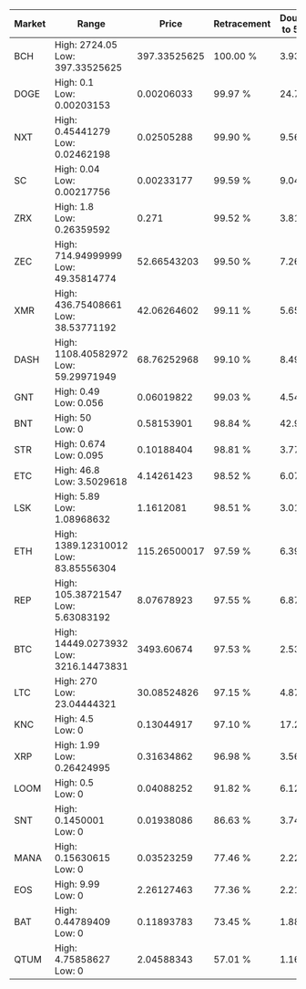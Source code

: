 | Market | Range | Price| Retracement | Doubles to 50% |
| --- | --- | --- | --- | --- |
| BCH | High: 2724.05<br />Low: 397.33525625 | 397.33525625 | 100.00 % | 3.93 |
| DOGE | High: 0.1<br />Low: 0.00203153 | 0.00206033 | 99.97 % | 24.76 |
| NXT | High: 0.45441279<br />Low: 0.02462198 | 0.02505288 | 99.90 % | 9.56 |
| SC | High: 0.04<br />Low: 0.00217756 | 0.00233177 | 99.59 % | 9.04 |
| ZRX | High: 1.8<br />Low: 0.26359592 | 0.271 | 99.52 % | 3.81 |
| ZEC | High: 714.94999999<br />Low: 49.35814774 | 52.66543203 | 99.50 % | 7.26 |
| XMR | High: 436.75408661<br />Low: 38.53771192 | 42.06264602 | 99.11 % | 5.65 |
| DASH | High: 1108.40582972<br />Low: 59.29971949 | 68.76252968 | 99.10 % | 8.49 |
| GNT | High: 0.49<br />Low: 0.056 | 0.06019822 | 99.03 % | 4.54 |
| BNT | High: 50<br />Low: 0 | 0.58153901 | 98.84 % | 42.99 |
| STR | High: 0.674<br />Low: 0.095 | 0.10188404 | 98.81 % | 3.77 |
| ETC | High: 46.8<br />Low: 3.5029618 | 4.14261423 | 98.52 % | 6.07 |
| LSK | High: 5.89<br />Low: 1.08968632 | 1.1612081 | 98.51 % | 3.01 |
| ETH | High: 1389.12310012<br />Low: 83.85556304 | 115.26500017 | 97.59 % | 6.39 |
| REP | High: 105.38721547<br />Low: 5.63083192 | 8.07678923 | 97.55 % | 6.87 |
| BTC | High: 14449.0273932<br />Low: 3216.14473831 | 3493.60674 | 97.53 % | 2.53 |
| LTC | High: 270<br />Low: 23.04444321 | 30.08524826 | 97.15 % | 4.87 |
| KNC | High: 4.5<br />Low: 0 | 0.13044917 | 97.10 % | 17.25 |
| XRP | High: 1.99<br />Low: 0.26424995 | 0.31634862 | 96.98 % | 3.56 |
| LOOM | High: 0.5<br />Low: 0 | 0.04088252 | 91.82 % | 6.12 |
| SNT | High: 0.1450001<br />Low: 0 | 0.01938086 | 86.63 % | 3.74 |
| MANA | High: 0.15630615<br />Low: 0 | 0.03523259 | 77.46 % | 2.22 |
| EOS | High: 9.99<br />Low: 0 | 2.26127463 | 77.36 % | 2.21 |
| BAT | High: 0.44789409<br />Low: 0 | 0.11893783 | 73.45 % | 1.88 |
| QTUM | High: 4.75858627<br />Low: 0 | 2.04588343 | 57.01 % | 1.16 |
